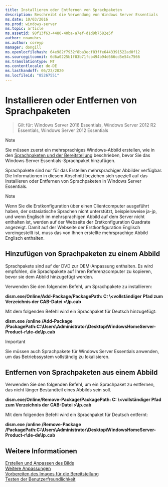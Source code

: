 ```yaml
---
title: Installieren oder Entfernen von Sprachpaketen
description: Beschreibt die Verwendung von Windows Server Essentials
ms.date: 10/03/2016
ms.prod: windows-server
ms.topic: article
ms.assetid: 98f13f63-4480-40ba-a7ef-d1d9b7582e5f
author: nnamuhcs
ms.author: coreyp
manager: dongill
ms.openlocfilehash: 64e982f7932f8ba3ecf83ffe6443391522ad0f12
ms.sourcegitcommit: 6d6a0225b1f83b71fcb494b94d666cd5e54c7566
ms.translationtype: MT
ms.contentlocale: de-DE
ms.lasthandoff: 06/23/2020
ms.locfileid: "85267551"
---
```

# <a name="install-or-remove-language-packs"></a>Installieren oder Entfernen von Sprachpaketen

>Gilt für: Windows Server 2016 Essentials, Windows Server 2012 R2 Essentials, Windows Server 2012 Essentials

> [!NOTE]
>  Sie müssen zuerst ein mehrsprachiges Windows-Abbild erstellen, wie in den [Sprachpaketen und der Bereitstellung](https://technet.microsoft.com/library/hh824829) beschrieben, bevor Sie das Windows Server Essentials-Sprachpaket hinzufügen.  
  
 Sprachpakete sind nur für das Erstellen mehrsprachiger Abbilder verfügbar. Die Informationen in diesem Abschnitt beziehen sich speziell auf das Installieren oder Entfernen von Sprachpaketen in Windows Server Essentials.  
  
> [!NOTE]
>  Wenn Sie die Erstkonfiguration über einen Clientcomputer ausgeführt haben, der ostasiatische Sprachen nicht unterstützt, beispielsweise ja-jp, und wenn Englisch im mehrsprachigen Abbild auf dem Server nicht enthalten ist, werden auf der Webseite der Erstkonfiguration Quadrate angezeigt. Damit auf der Webseite der Erstkonfiguration Englisch voreingestellt ist, muss das von Ihnen erstellte mehrsprachige Abbild Englisch enthalten.  
  
## <a name="adding-language-packs-to-an-image"></a>Hinzufügen von Sprachpaketen zu einem Abbild  
 Sprachpakete sind auf der DVD zur OEM-Anpassung enthalten. Es wird empfohlen, die Sprachpakete auf Ihren Referenzcomputer zu kopieren, bevor sie dem Abbild hinzugefügt werden.  
  
 Verwenden Sie den folgenden Befehl, um Sprachpakete zu installieren:  
  
 **dism.exe/Online/Add-Package/PackagePath: C: \\<vollständiger Pfad zum Verzeichnis der CAB-Datei \>\lp.cab**  
  
 Mit dem folgenden Befehl wird ein Sprachpaket für Deutsch hinzugefügt:  
  
 **dism.exe /online /Add-Package /PackagePath:C:\Users\Administrator\Desktop\WindowsHomeServer-Product-r\de-de\lp.cab**  
  
> [!IMPORTANT]
>  Sie müssen auch Sprachpakete für Windows Server Essentials anwenden, um das Betriebssystem vollständig zu lokalisieren.  
  
## <a name="removing-language-packs-from-an-image"></a>Entfernen von Sprachpaketen aus einem Abbild  
 Verwenden Sie den folgenden Befehl, um ein Sprachpaket zu entfernen, das nicht länger Bestandteil eines Abbilds sein soll.  
  
 **dism.exe/Online/Remove-Package/PackagePath: C: \\<vollständiger Pfad zum Verzeichnis der CAB-Datei \>\lp.cab**  
  
 Mit dem folgenden Befehl wird ein Sprachpaket für Deutsch entfernt:  
  
 **dism.exe /online /Remove-Package /PackagePath:C:\Users\Administrator\Desktop\WindowsHomeServer-Product-r\de-de\lp.cab**  
  
## <a name="see-also"></a>Weitere Informationen  

 [Erstellen und Anpassen des Bilds](Creating-and-Customizing-the-Image.md)   
 [Weitere Anpassungen](Additional-Customizations.md)   
 [Vorbereiten des Images für die Bereitstellung](Preparing-the-Image-for-Deployment.md)   
 [Testen der Benutzerfreundlichkeit](Testing-the-Customer-Experience.md)

